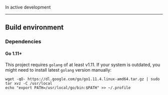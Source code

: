 In active development

---

## Build environment

### Dependencies

#### Go 1.11+

This project requires `golang` of at least v1.11. If your system is outdated, you might need to install latest `golang` version manually:

    wget -qO- https://dl.google.com/go/go1.11.4.linux-amd64.tar.gz | sudo tar xvz -C /usr/local
    echo "export PATH=/usr/local/go/bin:$PATH" >> ~/.profile
